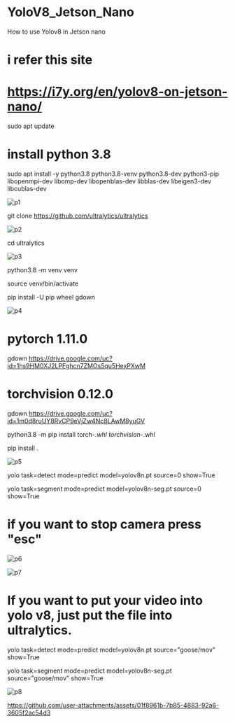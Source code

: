 # YoloV8_Jetson_Nano


How to use Yolov8 in Jetson nano


# i refer this site
# https://i7y.org/en/yolov8-on-jetson-nano/


sudo apt update


# install python 3.8


sudo apt install -y python3.8 python3.8-venv python3.8-dev python3-pip \
libopenmpi-dev libomp-dev libopenblas-dev libblas-dev libeigen3-dev libcublas-dev


![p1](https://github.com/user-attachments/assets/23df0d78-94ad-4638-b40e-651d180ad54a)

git clone https://github.com/ultralytics/ultralytics





![p2](https://github.com/user-attachments/assets/f55d3dca-3125-4d82-bc8f-5eb0b17234f3)


cd ultralytics



![p3](https://github.com/user-attachments/assets/5c7f943c-f89d-4a10-bc52-fad769dc88ac)

python3.8 -m venv venv


source venv/bin/activate


pip install -U pip wheel gdown



![p4](https://github.com/user-attachments/assets/bfc839f1-7fcc-4666-861e-a15ad200c280)


# pytorch 1.11.0


gdown https://drive.google.com/uc?id=1hs9HM0XJ2LPFghcn7ZMOs5qu5HexPXwM


# torchvision 0.12.0


gdown https://drive.google.com/uc?id=1m0d8ruUY8RvCP9eVjZw4Nc8LAwM8yuGV


python3.8 -m pip install torch-*.whl torchvision-*.whl


pip install .




![p5](https://github.com/user-attachments/assets/5a1952b5-3617-4fa1-a8e0-14724b878275)


yolo task=detect mode=predict model=yolov8n.pt source=0 show=True


yolo task=segment mode=predict model=yolov8n-seg.pt source=0 show=True

# if you want to stop camera press "esc"

![p6](https://github.com/user-attachments/assets/0abc136c-d8cd-48ed-92c8-35c920adb1f0)





![p7](https://github.com/user-attachments/assets/6a76f3bb-cee0-4255-a0f6-cf2f45ca8abf)


# If you want to put your video into yolo v8, just put the file into ultralytics.


yolo task=detect mode=predict model=yolov8n.pt source="goose/mov" show=True


yolo task=segment mode=predict model=yolov8n-seg.pt source="goose/mov" show=True


![p8](https://github.com/user-attachments/assets/f4baf021-d62b-4f43-9f56-c4172651f732)



https://github.com/user-attachments/assets/01f8961b-7b85-4883-92a6-3605f2ac54d3




